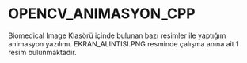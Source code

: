 # OPENCV_ANIMASYON_CPP

Biomedical Image Klasörü içinde bulunan bazı resimler ile yaptığım animasyon yazılımı.
EKRAN_ALINTISI.PNG resminde çalışma anına ait 1 resim bulunmaktadır.
